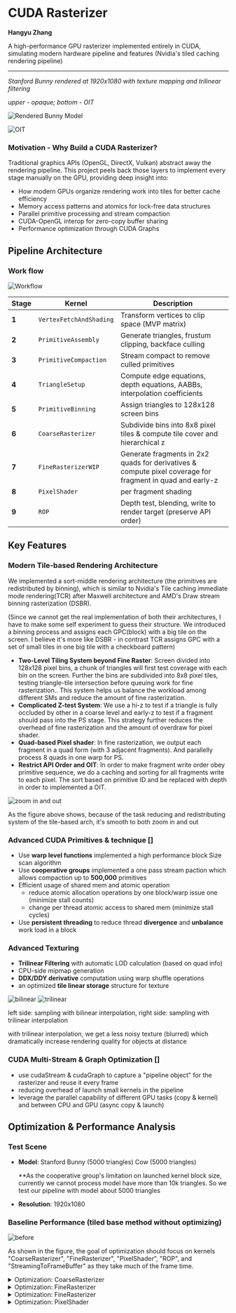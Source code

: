 # CUDA Rasterizer

**Hangyu Zhang**

A high-performance GPU rasterizer implemented entirely in CUDA, simulating modern hardware pipeline and features (Nvidia's tiled caching rendering pipeline)

---

*Stanford Bunny rendered at 1920x1080 with texture mapping and trilinear filtering*

*upper - opaque; bottom - OIT*

![Rendered Bunny Model](./images/teaser.png)

![OIT](.\images\OIT.png)

### Motivation - Why Build a CUDA Rasterizer?

Traditional graphics APIs (OpenGL, DirectX, Vulkan) abstract away the rendering pipeline. This project peels back those layers to implement every stage manually on the GPU, providing deep insight into:
- How modern GPUs organize rendering work into tiles for better cache efficiency
- Memory access patterns and atomics for lock-free data structures
- Parallel primitive processing and stream compaction
- CUDA-OpenGL interop for zero-copy buffer sharing
- Performance optimization through CUDA Graphs

## Pipeline Architecture

### Work flow

![Workflow](./images/workflow.png)

| Stage | Kernel | Description |
|-------|--------|-------------|
| **1** | `VertexFetchAndShading` | Transform vertices to clip space (MVP matrix) |
| **2** | `PrimitiveAssembly` | Generate triangles, frustum clipping, backface culling |
| **3** | `PrimitiveCompaction` | Stream compact to remove culled primitives |
| **4** | `TriangleSetup` | Compute edge equations, depth equations, AABBs, interpolation coefficients |
| **5** | `PrimitiveBinning` | Assign triangles to 128x128 screen bins |
| **6** | `CoarseRasterizer` | Subdivide bins into 8x8 pixel tiles & compute tile cover and hierarchical z |
| **7** | `FineRasterizerWIP` | Generate fragments in 2x2 quads for derivatives & compute pixel coverage for fragment in quad and early-z |
| **8** | `PixelShader` | per fragment shading |
| **9** | `ROP` | Depth test, blending, write to render target (preserve API order) |

## Key Features

### Modern Tile-based Rendering Architecture

We implemented a sort-middle rendering architecture (the primitives are redistributed by binning), which is similar to Nvidia's Tile caching immediate mode rendering(TCR) after Maxwell architecture and AMD's Draw stream binning rasterization (DSBR).

(Since we cannot get the real implementation of both their architectures, I have to make some self experiment to guess their structure. We introduced a binning process and assigns each GPC(block) with a big tile on the screen. I believe it's more like DSBR - in contrast TCR assigns GPC with a set of small tiles in one big tile with a checkboard pattern)

- **Two-Level Tiling System beyond Fine Raster**: Screen divided into 128x128 pixel bins, a chunk of triangles will first test coverage with each bin on the screen. Further the bins are subdivided into 8x8 pixel tiles, testing triangle-tile intersection before queuing work for fine rasterization.. This system helps us balance the workload among different SMs and reduce the amount of fine rasterization.
- **Complicated Z-test System**: We use a hi-z to test if a triangle is fully occluded by other in a coarse level and early-z to test if a fragment should pass into the PS stage. This strategy further reduces the overhead of fine rasterization and the amount of overdraw for pixel shader.
- **Quad-based Pixel shader**: In fine rasterization, we output each fragment in a quad form (with 3 adjacent fragments). And parallelly process 8 quads in one warp for PS.
- **Restrict API Order and OIT**: In order to make fragment write order obey primitive sequence, we do a caching and sorting for all fragments write to each pixel. The sort based on primitive ID and be replaced with depth in order to implemented a OIT. 

![zoom in and out](./images/zoom_in.gif)

As the figure above shows, because of the task reducing and redistributing system of the tile-based arch, it's smooth to both zoom in and out

### Advanced CUDA Primitives & technique []

* Use **warp level functions** implemented a high performance block Size scan algorithm
* Use **cooperative groups** implemented a one pass stream paction which allows compaction up to **500,000** primitives
* Efficient usage of shared mem and atomic operation
  * reduce atomic allocation operations by one block/warp issue one (minimize stall counts)
  * change per thread atomic access to shared mem (minimize stall cycles) 
* Use **persistent threading** to reduce thread **divergence** and **unbalance** work load in a block

### Advanced Texturing

- **Trilinear Filtering** with automatic LOD calculation (based on quad info)
- CPU-side mipmap generation
- **DDX/DDY derivative** computation using warp shuffle operations
- an optimized **tile linear storage** structure for texture

![bilinear](./images/sampling_bilinear.png) ![trilinear](./images/sampling_trilinear.png)

left side: sampling with bilinear interpolation, right side: sampling with trilinear interpolation

with trilinear interpolation, we get a less noisy texture (blurred) which dramatically increase rendering quality for objects at distance

### CUDA Multi-Stream & Graph Optimization []

- use cudaStream & cudaGraph to capture a "pipeline object" for the rasterizer and reuse it every frame
- reducing overhead of launch small kernels in the pipeline 
- leverage the parallel capability of different GPU tasks (copy & kernel) and between CPU and GPU (async copy & launch)

## Optimization & Performance Analysis

### Test Scene
- **Model**: Stanford Bunny (5000 triangles) Cow (5000 triangles)

  **As the cooperative group's limitation on launched kernel block size, currently we cannot process model have more than 10k triangles. So we test our pipeline with model about 5000 triangles

- **Resolution**: 1920x1080

### Baseline Performance (tiled base method without optimizing)

![before](./images/origin.png)

As shown in the figure, the goal of optimization should focus on kernels "CoarseRasterizer", "FineRasterizer", "PixelShader", "ROP", and "StreamingToFrameBuffer" as they take much of the frame time.

<details>   <summary>Optimization: CoarseRasterizer</summary>      As it has a small kernel size (a block for one bin), reducing register usage here makes no sense. Hence we increase the loop unrolling count, increasing instruction effectiveness.   </details>

<details> <summary>Optimization: FineRasterizer</summary>We rewrite the queue read logic and fragment write back logic, making global read and write amortized inside the warp, reducing warp divergence. Interestingly, by making every 4 threads write a quad back, we increase memory coalescing and reduce the register overhead of loop unrolling, which also increases occupancy. Besides that, we increase our block size from 32 to 256, let every 32 threads (a warp) process one tile and the whole block process 4 tiles simultaneously. This dramatically increases occupancy, hiding read latency and eliminating the tail effect.</details>

<details> <summary>Optimization: FineRasterizer</summary> We rewrite the queue read logic and fragment write back logic, making global read and write amortized among the warp, reducing warp divergence. Interestingly, by making every 4 threads write a quad back, we increase memory coalescing and reduce the register overhead of loop unrolling, which also increases occupancy. Besides that, we increase our block size from 32 to 256, let every 32 threads (a warp) process one tile and the whole block process 4 tiles simultaneously. This dramatically increases occupancy, hiding read latency and eliminating the tail effect.
</details>
<details> 
    <summary>Optimization: PixelShader
    </summary>
    We optimize the fragment data structure, allowing each thread of the warp to read and write continuous 16-byte (float4) data in global mem. Secondly, as kernel arguments have to load to register from constant cache, when the parameter is large, the register may spill into local memory, which introduces memory stalls when accessing. We optimize the Texture2D structure and method to read from texture.
    <br />
    <img src="./images/optimized_Frag.png" style="zoom:33%;" />
    <img src="./images/optimized_tex.png" style="zoom:25%;" />
    <br />
    The figure above shows our optimized data structure, see source code for more details


<details> 
    <summary>Optimization: ROP Stage</summary>
    For the same reason, we packed the structure for FragmentOut. Besides that, we use shared mem to eliminate local memory usage and reduce register usage, which makes the kernel's ideal occupancy reach 100%. <mark>But, unfortunately, increasing the occupancy lets more blocks stay alive on SM, which may lead to more eviction for cachelines, making L1 & L2 hit rate lower<\mark>. So, we do not see big improvements for this kernel. 

<details> <summary>Optimization: StreamingToFrameBuffer</summary>As it has a memory-bound nature, what we do is just making memory access coalescing.</details>

With these optimization, we get a 31.7% improvement on performance:

### Final Performance

![after](./images/after.png)

### CUDA Graph Impact

| Metric | Standard Path | CUDA Graph | Improvement |
|--------|--------------|------------|-------------|
| CPU Overhead | 450 μs | 320 μs | **-28.9%** |
| GPU Time | 1407 μs | 1390 μs | -1.2% |
| Total Frame Time | 1857 μs | 1710 μs | **-7.9%** |

### CUDA Graph Optimization

CUDA Graphs reduce CPU overhead by capturing kernel launches into a reusable execution graph:

```cuda
// RasterizerGraph.cu - First frame captures graph
cudaStreamBeginCapture(stream, cudaStreamCaptureModeGlobal);

// 12 parallel memset operations across streams
cudaMemsetAsync(dBuffer1, 0, size, stream1);
cudaMemsetAsync(dBuffer2, 0, size, stream2);
// ... etc

// Sequential rendering kernels (data dependencies)
VertexShading<<<grid, block, 0, stream>>>();
PrimitiveAssembly<<<grid, block, 0, stream>>>();
// ... rest of pipeline

cudaStreamEndCapture(stream, &graph);
cudaGraphInstantiate(&graphExec, graph, nullptr, nullptr, 0);

// Subsequent frames just launch the graph
cudaGraphLaunch(graphExec, stream);
```

**Performance Impact**:

- CPU overhead: -20-30% (measured with CPU profiler)
- Frame time: Marginal improvement (GPU-bound)
- Best use case: CPU-bound scenarios, many small kernels

**Critical Limitation**: OpenGL interop (`cudaGraphicsMapResources`) **cannot** be captured in graphs. Solution: Render to staging buffer, then `cudaMemcpy` to PBO outside graph.

### Limitation & Failure Case

**Fine Rasterization (27% of frame)** is the primary bottleneck. Optimization opportunities:
1. **Hierarchical Z-buffer**: Skip tile rasterization if fully occluded
2. **Increase tile size**: 8x8 tiles may be too small, causing overhead. Test 16x16.
3. **Warp utilization**: Profile to ensure >50% warp occupancy

**Pixel Shading (22.7%)** dominated by texture sampling. Mitigations:
- **Texture cache optimization**: Pad textures to 128-byte alignment
- **Reduce trilinear to bilinear**: 30% faster, minimal quality loss
- **Group fragments by tile**: Improve texture cache hit rate



## Future Enhancements

- [ ] **Hierarchical Z-Buffer (Hi-Z)**: Early rejection of occluded tiles
- [ ] **Multiple Render Targets (MRT)**: G-buffer for deferred shading
- [ ] **Compute Shader Pipeline**: Port to pure compute for Vulkan/DX12 comparison
- [ ] **Multi-Draw Indirect**: Batch multiple objects without CPU intervention
- [ ] **Compressed Textures**: BC7 support for reduced bandwidth
- [ ] **MSAA**: Multi-sample anti-aliasing with coverage masks
- [ ] **Dynamic Branching**: Uber-shader for multiple material types



## References

- [NVIDIA CUDA C++ Programming Guide](https://docs.nvidia.com/cuda/cuda-c-programming-guide/)
- [A trip through the Graphics Pipeline](https://fgiesen.wordpress.com/2011/07/09/a-trip-through-the-graphics-pipeline-2011-index/)
- [Tile-Based Rendering](https://developer.arm.com/documentation/102662/0100/Tile-based-rendering)
- [CUDA Graphs Introduction](https://developer.nvidia.com/blog/cuda-graphs/)
- [GPU Gems 2: Stream Compaction](https://developer.nvidia.com/gpugems/gpugems2/part-vi-simulation-and-numerical-algorithms/chapter-39-parallel-prefix-sum-scan)
